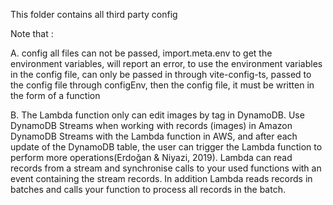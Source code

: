 This folder contains all third party config


Note that :

A. config all files can not be passed, import.meta.env to get the environment variables, will report an error, to use the environment variables in the config file, can only be passed in through vite-config-ts, passed to the config file through configEnv, then the config file, it must be written in the form of a function

B. The  Lambda function only can edit images by tag in DynamoDB. Use DynamoDB Streams when working with records (images) in Amazon DynamoDB Streams with the Lambda function in AWS, and after each update of the DynamoDB table, the user can trigger the Lambda function to perform more operations(Erdoğan & Niyazi, 2019). Lambda can read records from a stream and synchronise calls to your used functions with an event containing the stream records. In addition Lambda reads records in batches and calls your function to process all records in the batch.
